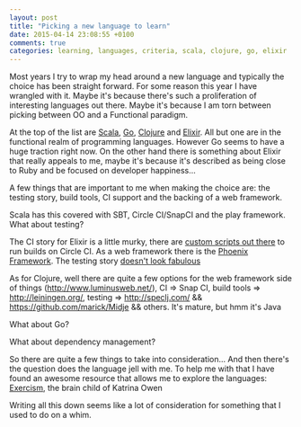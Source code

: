 ```yaml
---
layout: post
title: "Picking a new language to learn"
date: 2015-04-14 23:08:55 +0100
comments: true
categories: learning, languages, criteria, scala, clojure, go, elixir
---
```

Most years I try to wrap my head around a new language and typically the choice has been straight forward. For some reason this year I have wrangled with it. Maybe it's because there's such a proliferation of interesting languages out there. Maybe it's because I am torn between picking between OO and a Functional paradigm. 

At the top of the list are [Scala](http://www.scala-lang.org/), [Go](https://golang.org/), [Clojure](http://clojure.org/) and [Elixir](http://elixir-lang.org/). All but one are in the functional realm of programming languages. However Go seems to have a huge traction right now. On the other hand there is something about Elixir that really appeals to me, maybe it's because it's described as being close to Ruby and be focused on developer happiness...

A few things that are important to me when making the choice are: the testing story, build tools, CI support and the backing of a web framework.

Scala has this covered with SBT, Circle CI/SnapCI and the play framework. What about testing?

The CI story for Elixir is a little murky, there are [custom scripts out there](https://gist.github.com/joakimk/48ed80f1a7adb5f5ea27) to run builds on Circle CI. As a web framework there is the [Phoenix Framework](http://www.phoenixframework.org/). The testing story [doesn't look fabulous](http://elixir-lang.readthedocs.org/en/latest/exunit/)

As for Clojure, well there are quite a few options for the web framework side of things (http://www.luminusweb.net/), CI => Snap CI, build tools => http://leiningen.org/, testing => http://speclj.com/ && https://github.com/marick/Midje && others. It's mature, but hmm it's Java

What about Go?

What about dependency management?

So there are quite a few things to take into consideration... And then there's the question does the language jell with me. To help me with that I have found an awesome resource that allows me to explore the languages: [Exercism](http://exercism.io/), the brain child of Katrina Owen

Writing all this down seems like a lot of consideration for something that I used to do on a whim.